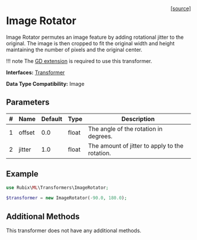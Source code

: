 <span style="float:right;"><a href="https://github.com/RubixML/ML/blob/master/src/Transformers/ImageRotator.php">[source]</a></span>

# Image Rotator
Image Rotator permutes an image feature by adding rotational jitter to the original. The image is then cropped to fit the original width and height maintaining the number of pixels and the original center.

!!! note
    The [GD extension](https://php.net/manual/en/book.image.php) is required to use this transformer.

**Interfaces:** [Transformer](api.md#transformer)

**Data Type Compatibility:** Image

## Parameters
| # | Name | Default | Type | Description |
|---|---|---|---|---|
| 1 | offset | 0.0 | float | The angle of the rotation in degrees. |
| 2 | jitter | 1.0 | float | The amount of jitter to apply to the rotation. |

## Example
```php
use Rubix\ML\Transformers\ImageRotator;

$transformer = new ImageRotator(-90.0, 180.0);
```

## Additional Methods
This transformer does not have any additional methods.
